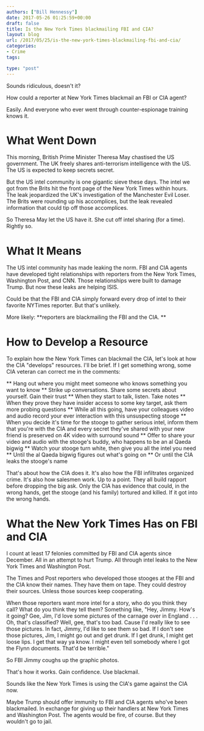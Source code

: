 ```yaml
---
authors: ["Bill Hennessy"]
date: 2017-05-26 01:25:59+00:00
draft: false
title: Is the New York Times blackmailing FBI and CIA?
layout: blog
url: /2017/05/25/is-the-new-york-times-blackmailing-fbi-and-cia/
categories:
- Crime
tags:

type: "post"
---
```


Sounds ridiculous, doesn't it?

How could a reporter at New York Times blackmail an FBI or CIA agent?

Easily. And everyone who ever went through counter-espionage training knows it.



# What Went Down



This morning, British Prime Minister Theresa May chastised the US government. The UK freely shares anti-terrorism intelligence with the US. The US is expected to keep secrets secret.

But the US intel community is one gigantic sieve these days. The intel we got from the Brits hit the front page of the New York Times within hours. The leak jeopardized the UK's investigation of the Manchester Evil Loser. The Brits were rounding up his accomplices, but the leak revealed information that could tip off those accomplices.

So Theresa May let the US have it. She cut off intel sharing (for a time). Rightly so.



# What It Means



The US intel community has made leaking the norm. FBI and CIA agents have developed tight relationships with reporters from the New York Times, Washington Post, and CNN. Those relationships were built to damage Trump. But now these leaks are helping ISIS.

Could be that the FBI and CIA simply forward every drop of intel to their favorite NYTimes reporter. But that's unlikely.

More likely: **reporters are blackmailing the FBI and the CIA. **



# How to Develop a Resource



To explain how the New York Times can blackmail the CIA, let's look at how the CIA "develops" resources. I'll be brief. If I get something wrong, some CIA veteran can correct me in the comments:




** Hang out where you might meet someone who knows something you want to know
** Strike up conversations. Share some secrets about yourself. Gain their trust
** When they start to talk, listen. Take notes
** When they prove they have insider access to some key target, ask them more probing questions
** While all this going, have your colleagues video and audio record your ever interaction with this unsuspecting stooge
** When you decide it's time for the stooge to gather serious intel, inform them that you're with the CIA and every secret they've shared with your new friend is preserved on 4K video with surround sound
** Offer to share your video and audio with the stooge's buddy, who happens to be an al Qaeda bigwig
** Watch your stooge turn white, then give you all the intel you need
** Until the al Qaeda bigwig figures out what's going on
** Or until the CIA leaks the stooge's name


That's about how the CIA does it. It's also how the FBI infiltrates organized crime. It's also how salesmen work. Up to a point. They all build rapport before dropping the big ask. Only the CIA has evidence that could, in the wrong hands, get the stooge (and his family) tortured and killed. If it got into the wrong hands.



# What the New York Times Has on FBI and CIA



I count at least 17 felonies committed by FBI and CIA agents since December. All in an attempt to hurt Trump. All through intel leaks to the New York Times and Washington Post.

The Times and Post reporters who developed those stooges at the FBI and the CIA know their names. They have them on tape. They could destroy their sources. Unless those sources keep cooperating.

When those reporters want more intel for a story, who do you think they call? What do you think they tell them? Something like, "Hey, Jimmy. How's it going? Gee, Jim, I'd love some pictures of the carnage over in England . . . Oh, that's classified? Well, gee, that's too bad. Cause I'd really like to see those pictures. In fact, Jimmy, I'd like to see them so bad. If I don't see those pictures, Jim, I might go out and get drunk. If I get drunk, I might get loose lips. I get that way ya know. I might even tell somebody where I got the Flynn documents. That'd be terrible."

So FBI Jimmy coughs up the graphic photos.

That's how it works. Gain confidence. Use blackmail.

Sounds like the New York Times is using the CIA's game against the CIA now.

Maybe Trump should offer immunity to FBI and CIA agents who've been blackmailed. In exchange for giving up their handlers at New York Times and Washington Post. The agents would be fire, of course. But they wouldn't go to jail.
